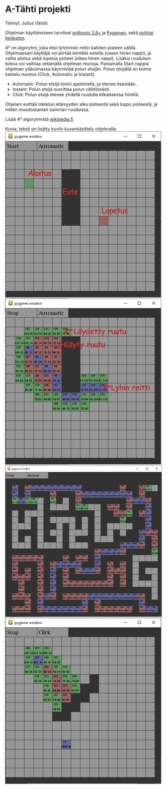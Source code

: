 # A-Tähti projekti
Tehnyt: Julius Väistö

Ohjelman käyttämiseen tarvitset [pythonin 3.8+](https://www.python.org/downloads/) ja [Pygamen](https://www.pygame.org/wiki/GettingStarted), sekä [python tiedoston](a-tahti.py).

A* on algorytmi, joka etsii lyhimmän reitin kahden pisteen välillä. Ohjelmassani käyttäjä voi piirtää kentälle esteitä (vasen hiiren nappi), ja valita aloitus sekä lopetus pisteet (oikea hiiren nappi). Lisäksi ruudukon kokoa voi vaihtaa vetämällä ohjelman reunoja. Painamalla Start nappia ohjelman yläkulmassa käynnistää polun etsijän. Polun etsijällä on kolme katselu muotoa (Click, Automatic ja Instant).  
- Automatic: Polun etsijä toimii ajastimella, ja etenee itsestään.  
- Instant: Polun etsijä suorittaa polun välittömästi.
- Click: Polun etsijä etenee yhdellä ruudulla klikattaessa hiirellä.  

Ohjelam esittää oletetun etäisyyden alku pisteestä sekä loppu pisteestä, ja niiden muodostaman summan ruuduissa. 

Lisää A* algorytmistä [wikipedia.fi](https://en.wikipedia.org/wiki/A*_search_algorithm)

Kuvia, teksti on lisätty kuviin kuvankäsittely ohjelmalla:  
![](Images/python_2020-05-08_11-52-37.png)
![](Images/python_2020-05-08_12-01-38.png)
![](Images/python_2020-05-08_12-15-36.png)
![](Images/python_2020-05-08_12-22-40.png)
